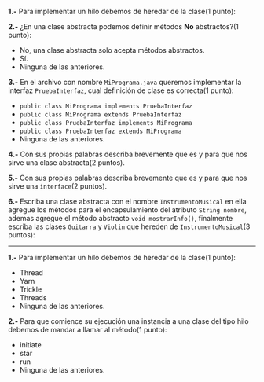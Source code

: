 **1.-** Para implementar un hilo debemos de heredar de la clase(1 punto):

**2.-** ¿En una clase abstracta podemos definir métodos **No** abstractos?(1 punto):

 - No, una clase abstracta solo acepta métodos abstractos.
 - Sí.
 - Ninguna de las anteriores.
 
**3.-** En el archivo con nombre `MiPrograma.java` queremos implementar la interfaz `PruebaInterfaz`, cual definición de clase es correcta(1 punto):

 - `public class MiPrograma implements PruebaInterfaz`
 - `public class MiPrograma extends PruebaInterfaz`
 - `public class PruebaInterfaz implements MiPrograma`
 - `public class PruebaInterfaz extends MiPrograma`
 - Ninguna de las anteriores.

**4.-** Con sus propias palabras describa brevemente que es y para que nos sirve una clase abstracta(2 puntos).


**5.-** Con sus propias palabras describa brevemente que es y para que nos sirve una `interface`(2 puntos).

**6.-** Escriba una clase abstracta con el nombre `InstrumentoMusical` en ella agregue los métodos para el encapsulamiento del atributo `String nombre`, ademas agregue el método abstracto `void mostrarInfo()`, finalmente escriba las clases `Guitarra` y `Violin` que hereden de `InstrumentoMusical`(3 puntos):


--- --------------------

**1.-** Para implementar un hilo debemos de heredar de la clase(1 punto):

 - Thread
 - Yarn
 - Trickle
 - Threads
 - Ninguna de las anteriores.

**2.-** Para que comience su ejecución una instancia a una clase del tipo hilo debemos de mandar a llamar al método(1 punto):

 - initiate
 - star
 - run
 - Ninguna de las anteriores.